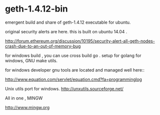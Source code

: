 # geth-1.4.12-bin

emergent build and share of geth-1.4.12 executable for ubuntu.

original security alerts are here.
this is built on ubuntu 14.04 .

http://forum.ethereum.org/discussion/10195/security-alert-all-geth-nodes-crash-due-to-an-out-of-memory-bug

for windows build , you can use cross build go .
setup for golang for windows, 
GNU make utils.

for windows developer gnu tools are located and managed well here::

http://www.equation.com/servlet/equation.cmd?fa=programminglog

Unix utils port for windows.
http://unxutils.sourceforge.net/

All in one , MINGW

http://www.mingw.org

